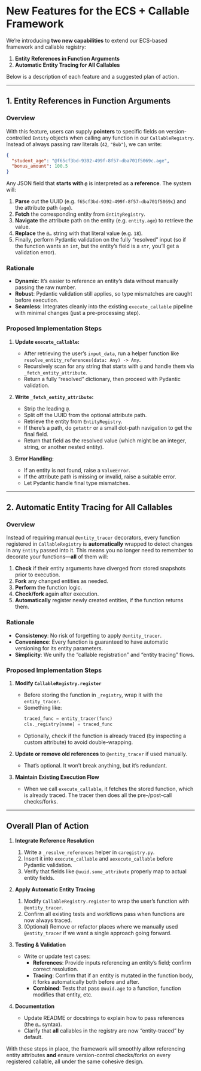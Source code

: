 # New Features for the ECS + Callable Framework

We’re introducing **two new capabilities** to extend our ECS-based framework and callable registry:

1. **Entity References in Function Arguments**  
2. **Automatic Entity Tracing for All Callables**

Below is a description of each feature and a suggested plan of action.

---

## 1. Entity References in Function Arguments

### Overview

With this feature, users can supply **pointers** to specific fields on version-controlled `Entity` objects when calling any function in our `CallableRegistry`. Instead of always passing raw literals (`42`, `"Bob"`), we can write:

```json
{
  "student_age": "@f65cf3bd-9392-499f-8f57-dba701f5069c.age",
  "bonus_amount": 100.5
}
```

Any JSON field that **starts with `@`** is interpreted as a **reference**. The system will:
1. **Parse** out the UUID (e.g. `f65cf3bd-9392-499f-8f57-dba701f5069c`) and the attribute path (`age`).
2. **Fetch** the corresponding entity from `EntityRegistry`.
3. **Navigate** the attribute path on the entity (e.g. `entity.age`) to retrieve the value.
4. **Replace** the `@…` string with that literal value (e.g. `18`).
5. Finally, perform Pydantic validation on the fully “resolved” input (so if the function wants an `int`, but the entity’s field is a `str`, you’ll get a validation error).

### Rationale

- **Dynamic**: It’s easier to reference an entity’s data without manually passing the raw number.
- **Robust**: Pydantic validation still applies, so type mismatches are caught before execution.
- **Seamless**: Integrates cleanly into the existing `execute_callable` pipeline with minimal changes (just a pre-processing step).

### Proposed Implementation Steps

1. **Update `execute_callable`:**  
   - After retrieving the user’s `input_data`, run a helper function like `resolve_entity_references(data: Any) -> Any`.
   - Recursively scan for any string that starts with `@` and handle them via `_fetch_entity_attribute`.
   - Return a fully “resolved” dictionary, then proceed with Pydantic validation.

2. **Write `_fetch_entity_attribute`:**  
   - Strip the leading `@`.
   - Split off the UUID from the optional attribute path.
   - Retrieve the entity from `EntityRegistry`.
   - If there’s a path, do `getattr` or a small dot-path navigation to get the final field.
   - Return that field as the resolved value (which might be an integer, string, or another nested entity).

3. **Error Handling:**  
   - If an entity is not found, raise a `ValueError`.
   - If the attribute path is missing or invalid, raise a suitable error.
   - Let Pydantic handle final type mismatches.

---

## 2. Automatic Entity Tracing for All Callables

### Overview

Instead of requiring manual `@entity_tracer` decorators, every function registered in `CallableRegistry` is **automatically** wrapped to detect changes in any `Entity` passed into it. This means you no longer need to remember to decorate your functions—**all** of them will:

1. **Check** if their entity arguments have diverged from stored snapshots prior to execution.
2. **Fork** any changed entities as needed.
3. **Perform** the function logic.
4. **Check/fork** again after execution.
5. **Automatically** register newly created entities, if the function returns them.

### Rationale

- **Consistency**: No risk of forgetting to apply `@entity_tracer`.  
- **Convenience**: Every function is guaranteed to have automatic versioning for its entity parameters.
- **Simplicity**: We unify the “callable registration” and “entity tracing” flows.

### Proposed Implementation Steps

1. **Modify `CallableRegistry.register`**  
   - Before storing the function in `_registry`, wrap it with the `entity_tracer`.
   - Something like:
     ```python
     traced_func = entity_tracer(func)
     cls._registry[name] = traced_func
     ```
   - Optionally, check if the function is already traced (by inspecting a custom attribute) to avoid double-wrapping.

2. **Update or remove old references** to `@entity_tracer` if used manually.  
   - That’s optional. It won’t break anything, but it’s redundant.

3. **Maintain Existing Execution Flow**  
   - When we call `execute_callable`, it fetches the stored function, which is already traced. The tracer then does all the pre-/post-call checks/forks.

---

## Overall Plan of Action

1. **Integrate Reference Resolution**  
   1. Write a `_resolve_references` helper in `caregistry.py`.  
   2. Insert it into `execute_callable` and `aexecute_callable` before Pydantic validation.  
   3. Verify that fields like `@uuid.some_attribute` properly map to actual entity fields.

2. **Apply Automatic Entity Tracing**  
   1. Modify `CallableRegistry.register` to wrap the user’s function with `@entity_tracer`.  
   2. Confirm all existing tests and workflows pass when functions are now always traced.  
   3. (Optional) Remove or refactor places where we manually used `@entity_tracer` if we want a single approach going forward.

3. **Testing & Validation**  
   - Write or update test cases:
     - **References**: Provide inputs referencing an entity’s field; confirm correct resolution.  
     - **Tracing**: Confirm that if an entity is mutated in the function body, it forks automatically both before and after.  
     - **Combined**: Tests that pass `@uuid.age` to a function, function modifies that entity, etc.

4. **Documentation**  
   - Update README or docstrings to explain how to pass references (the `@…` syntax).  
   - Clarify that **all** callables in the registry are now “entity-traced” by default.

With these steps in place, the framework will smoothly allow referencing entity attributes **and** ensure version-control checks/forks on every registered callable, all under the same cohesive design.
